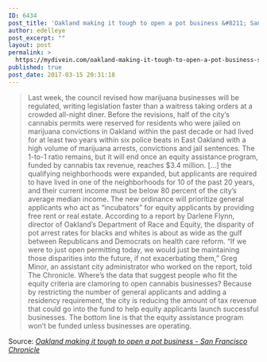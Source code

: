 ```yaml
---
ID: 6434
post_title: 'Oakland making it tough to open a pot business &#8211; San Francisco Chronicle'
author: edelleye
post_excerpt: ""
layout: post
permalink: >
  https://mydivein.com/oakland-making-it-tough-to-open-a-pot-business-san-francisco-chronicle/
published: true
post_date: 2017-03-15 20:31:18
---
```

<blockquote><a href="http://www.sfchronicle.com/news/article/Oakland-making-it-tough-to-open-a-pot-business-10996410.php"><img class="alignnone size-full" src="https://mydivein.com/wp-content/uploads/2017/03/920x1240.jpg" alt="" /></a>Last week, the council revised how marijuana businesses will be regulated, writing legislation faster than a waitress taking orders at a crowded all-night diner. Before the revisions, half of the city’s cannabis permits were reserved for residents who were jailed on marijuana convictions in Oakland within the past decade or had lived for at least two years within six police beats in East Oakland with a high volume of marijuana arrests, convictions and jail sentences. The 1-to-1 ratio remains, but it will end once an equity assistance program, funded by cannabis tax revenue, reaches $3.4 million. [...] the qualifying neighborhoods were expanded, but applicants are required to have lived in one of the neighborhoods for 10 of the past 20 years, and their current income must be below 80 percent of the city’s average median income. The new ordinance will prioritize general applicants who act as “incubators” for equity applicants by providing free rent or real estate. According to a report by Darlene Flynn, director of Oakland’s Department of Race and Equity, the disparity of pot arrest rates for blacks and whites is about as wide as the gulf between Republicans and Democrats on health care reform. “If we were to just open permitting today, we would just be maintaining those disparities into the future, if not exacerbating them,” Greg Minor, an assistant city administrator who worked on the report, told The Chronicle. Where’s the data that suggest people who fit the equity criteria are clamoring to open cannabis businesses? Because by restricting the number of general applicants and adding a residency requirement, the city is reducing the amount of tax revenue that could go into the fund to help equity applicants launch successful businesses. The bottom line is that the equity assistance program won’t be funded unless businesses are operating.</blockquote>
Source: <em><a href="http://www.sfchronicle.com/news/article/Oakland-making-it-tough-to-open-a-pot-business-10996410.php">Oakland making it tough to open a pot business - San Francisco Chronicle</a></em>